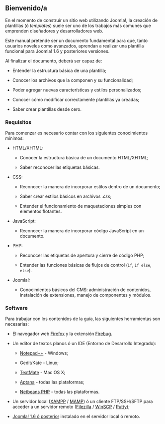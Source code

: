 ﻿

Bienvenido/a
------------

En el momento de construir un sitio web utilizando Joomla!, la creación de plantillas (ó *templates*) suele ser uno de los trabajos más comunes que emprenden diseñadores y desarrolladores web.

Este manual pretende ser un documento fundamental para que, tanto usuarios noveles como avanzados, aprendan a realizar una plantilla funcional para Joomla! 1.6 y posteriores versiones.

Al finalizar el documento, deberá ser capaz de:


* Entender la estructura básica de una plantilla;

* Conocer los archivos que la componen y su funcionalidad;

* Poder agregar nuevas características y estilos personalizados;

* Conocer cómo modificar correctamente plantillas ya creadas;

* Saber crear plantillas desde cero.



### Requisitos

Para comenzar es necesario contar con los siguientes conocimientos mínimos:


* HTML/XHTML:

	* Conocer la estructura básica de un documento HTML/XHTML;
	
	* Saber reconocer las etiquetas básicas.
	
* CSS:

	* Reconocer la manera de incorporar estilos dentro de un documento;
	
	* Saber crear estilos básicos en archivos *.css*;
	
	* Entender el funcionamiento de maquetaciones simples con elementos flotantes.
	
	
* JavaScript:

	* Reconocer la manera de incorporar código JavaScript en un documento.
	
* PHP:

	* Reconocer las etiquetas de apertura y cierre de código PHP;
	
	* Entender las funciones básicas de flujos de control (`if`, `if else`, `else`).
	
* Joomla!:

	* Conocimientos básicos del CMS: administración de contenidos, instalación de extensiones, manejo de componentes y módulos.



### Software

Para trabajar con los contenidos de la guía, las siguientes herramientas son necesarias:

* El navegador web [Firefox](http://www.mozilla-europe.org/es/) y la extensión [Firebug](https://addons.mozilla.org/es-es/firefox/addon/firebug/).

* Un editor de textos planos ó un IDE (Entorno de Desarrollo Integrado):

	* [Notepad++](http://notepad-plus-plus.org/) - Windows;
	
	* Gedit/Kate - Linux;
	
	* [TextMate](http://macromates.com/) - Mac OS X;
	
	* [Aptana](http://www.aptana.com/) - todas las plataformas;
	
	* [Netbeans PHP](http://netbeans.org/projects/php/) - todas las plataformas.
	
* Un servidor local ([XAMPP](http://www.apachefriends.org/es/xampp.html) / [MAMP](http://www.mamp.info/en/index.html)) ó un cliente FTP/SSH/SFTP para acceder a un servidor remoto ([Filezilla](http://filezilla-project.org/) / [WinSCP](http://winscp.net/) / [Putty](http://www.chiark.greenend.org.uk/~sgtatham/putty/download.html));

* [Joomla! 1.6 ó posterior](http://www.joomla.org/) instalado en el servidor local ó remoto.	
